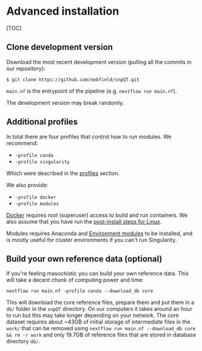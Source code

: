 # Advanced installation

[TOC]

## Clone development version

Download the most recent development version (pulling all the commits in our repository):

```
$ git clone https://github.com/nebfield/snpQT.git
```

`main.nf` is the entrypoint of the pipeline (e.g. `nextflow run main.nf`).

The development version may break randomly.

## Additional profiles

In total there are four profiles that control how to run modules. We recommend:

* `-profile conda`
* `-profile singularity`

Which were described in the [profiles](../quickstart/profiles.md) section. 

We also provide:

* `-profile docker`
* `-profile modules`

[Docker](https://docs.docker.com/get-docker/) requires root (superuser) access
to build and run containers. We also assume that you have run the [post-install
steps for Linux](https://docs.docker.com/engine/install/linux-postinstall/). 

Modules requires Anaconda and [Environment
modules](https://modules.readthedocs.io/en/latest/) to be installed, and is
mostly useful for cluster environments if you can't run Singularity.

## Build your own reference data (optional)

If you're feeling masochistic you can build your own reference data. This will
take a decent chunk of computing power and time:

```
nextflow run main.nf -profile conda --download_db core
```

This will download the core reference files, prepare them and put them in a
`db/` folder in the `snpQT` directory. On our computers it takes around an hour
to run but this may take longer depending on your network. The core dataset
requires about ~43GB of initial storage of intermediate files in the `work/`
that can be removed using `nextflow run main.nf --download_db core && rm -r
work` and only 19.7GB of reference files that are stored in database directory
`db/`.
